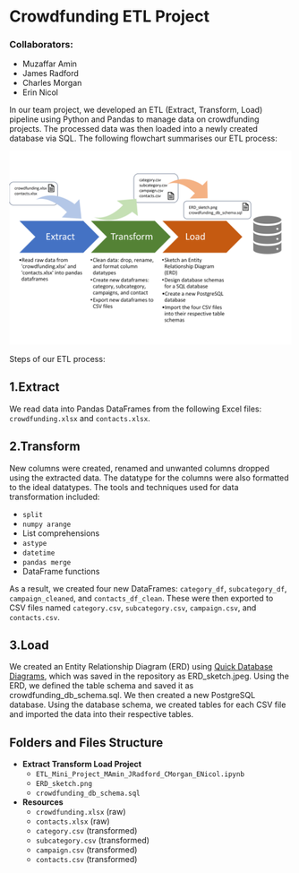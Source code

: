 # Crowdfunding ETL Project

### Collaborators:
- Muzaffar Amin
- James Radford
- Charles Morgan
- Erin Nicol

In our team project, we developed an ETL (Extract, Transform, Load) pipeline using Python and Pandas to manage data on crowdfunding projects. The processed data was then loaded into a newly created database via SQL. The following flowchart summarises our ETL process:

![ETL Process](https://github.com/Muz32/Crowdfunding_ETL/blob/b6a35acc6c787f6bf6c38a4133a31804a838106b/ETL%20process.png)

Steps of our ETL process:

## 1.Extract
   We read data into Pandas DataFrames from the following Excel files: `crowdfunding.xlsx` and `contacts.xlsx`.

## 2.Transform
   New columns were created, renamed and unwanted columns dropped using the extracted data. The datatype for the columns were also formatted to the ideal datatypes. The tools and techniques used for data transformation included:
   - `split`
   - `numpy arange`
   - List comprehensions
   - `astype`
   - `datetime`
   - `pandas merge`
   - DataFrame functions

   As a result, we created four new DataFrames: `category_df`, `subcategory_df`, `campaign_cleaned`, and `contacts_df_clean`. These were then exported to CSV files named `category.csv`, `subcategory.csv`, `campaign.csv`, and `contacts.csv`.
## 3.Load
We created an Entity Relationship Diagram (ERD) using [Quick Database Diagrams](https://www.quickdatabasediagrams.com/), which was saved in the repository as ERD_sketch.jpeg. Using the ERD, we defined the table schema and saved it as crowdfunding_db_schema.sql.
We then created a new PostgreSQL database. Using the database schema, we created tables for each CSV file and imported the data into their respective tables.

## Folders and Files Structure

- **Extract Transform Load Project**
  - `ETL_Mini_Project_MAmin_JRadford_CMorgan_ENicol.ipynb`
  - `ERD_sketch.png`
  - `crowdfunding_db_schema.sql`
- **Resources**
  - `crowdfunding.xlsx` (raw)
  - `contacts.xlsx` (raw)
  - `category.csv` (transformed)
  - `subcategory.csv` (transformed)
  - `campaign.csv` (transformed)
  - `contacts.csv` (transformed)


